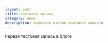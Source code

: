 ```yaml
---
layout: post
title: тестовая запись
category: news
description: короткое второе описание новости 
---
```


первая тестовая запись в блоге